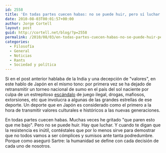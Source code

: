 ```yaml
---
id: 2558
title: 'En todas partes cuecen habas: no se puede huir, pero sí luchar'
date: 2010-08-03T00:01:57+00:00
author: Jorge Cortell
layout: post
guid: http://cortell.net/blog/?p=2558
permalink: /2010/08/03/en-todas-partes-cuecen-habas-no-se-puede-huir-pero-si-luchar/
categories:
  - Filosofí­a
  - General
  - Noticias
  - Rants
  - Sociedad y polí­tica
---
```

Si en el post anterior hablaba de la India y una decepción de "valores", en este hablo de Japón en el mismo tono: por primera vez se ha dejado de retransmitir un torneo nacional de sumo en el país del sol naciente por culpa de un estrepitoso <a title="http://www.radical.es/informacion.php?iinfo=15623" href="http://www.radical.es/informacion.php?iinfo=15623" target="_blank">escándalo</a> de juego ilegal, drogas, mafiosos, extorsiones, etc que involucra a algunas de las grandes estrellas de ese deporte. Un deporte que en Japón es considerado como el primero a la hora de transmitir valores culturales e históricos a las nuevas generaciones.

En todas partes cuecen habas. Muchas veces he gritado "que paren esto que me bajo". Pero no se puede huir. Hay que luchar. Y cuando te digan que la resistencia es inútil, contéstales que por lo menos sirve para demostrar que no todos vamos a ser cómplices y sumisos ante tanta podredumbre. Porque como aseguró Sartre: la humanidad se define con cada decisión de cada uno de nosotros.